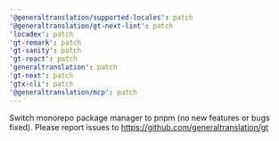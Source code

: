 ```yaml
---
'@generaltranslation/supported-locales': patch
'@generaltranslation/gt-next-lint': patch
'locadex': patch
'gt-remark': patch
'gt-sanity': patch
'gt-react': patch
'generaltranslation': patch
'gt-next': patch
'gtx-cli': patch
'@generaltranslation/mcp': patch
---
```


Switch monorepo package manager to pnpm (no new features or bugs fixed). Please report issues to https://github.com/generaltranslation/gt
